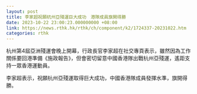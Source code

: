 ```yaml
---
layout: post
title: 李家超祝願杭州亞殘運巨大成功　港隊成員旗開得勝
date: 2023-10-22 23:00:23.000000000 +08:00
link: https://news.rthk.hk/rthk/ch/component/k2/1724337-20231022.htm
categories: rthk
---
```


杭州第4屆亞洲殘運會晚上開幕，行政長官李家超在社交專頁表示，雖然因為工作關係要回港準備《施政報告》，但會密切留意中國香港隊出戰杭州亞殘運，遙距支持一眾香港運動員。

李家超表示，祝願杭州亞殘運取得巨大成功，中國香港隊成員發揮水準，旗開得勝。
